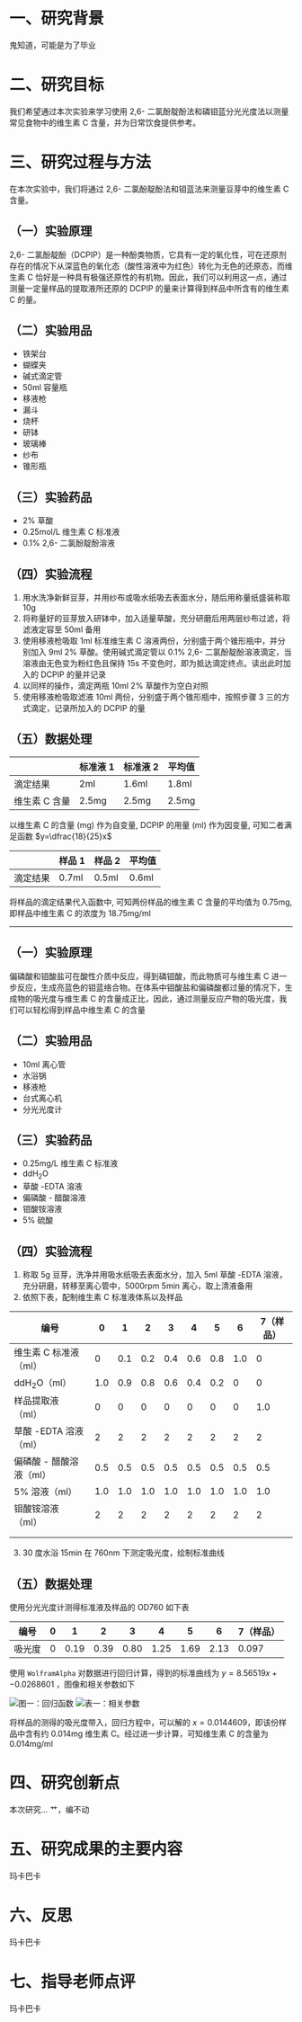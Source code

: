# 一、研究背景

鬼知道，可能是为了毕业

# 二、研究目标

我们希望通过本次实验来学习使用 2,6- 二氯酚靛酚法和磷钼蓝分光光度法以测量常见食物中的维生素 C 含量，并为日常饮食提供参考。

# 三、研究过程与方法

在本次实验中，我们将通过 2,6- 二氯酚靛酚法和钼蓝法来测量豆芽中的维生素 C 含量。

## （一）实验原理

2,6- 二氯酚靛酚（DCPIP）是一种酚类物质，它具有一定的氧化性，可在还原剂存在的情况下从深蓝色的氧化态（酸性溶液中为红色）转化为无色的还原态，而维生素 C 恰好是一种具有极强还原性的有机物。因此，我们可以利用这一点，通过测量一定量样品的提取液所还原的 DCPIP 的量来计算得到样品中所含有的维生素 C 的量。

## （二）实验用品
- 铁架台
- 蝴蝶夹
- 碱式滴定管
- $50 \mathrm{ml}$ 容量瓶
- 移液枪
- 漏斗
- 烧杯
- 研钵
- 玻璃棒
- 纱布
- 锥形瓶


## （三）实验药品
- $2\%$ 草酸
- $0.25 \mathrm{mol/L}$ 维生素 C 标准液
- $0.1\%$ 2,6- 二氯酚靛酚溶液


## （四）实验流程
1. 用水洗净新鲜豆芽，并用纱布或吸水纸吸去表面水分，随后用称量纸盛装称取 $10 \mathrm{g}$
2. 将称量好的豆芽放入研钵中，加入适量草酸，充分研磨后用两层纱布过滤，将滤液定容至 $50 \mathrm{ml}$ 备用
3. 使用移液枪吸取 $1\mathrm{ml}$ 标准维生素 C 溶液两份，分别盛于两个锥形瓶中，并分别加入 $9 \mathrm{ml}\ 2\%$ 草酸。使用碱式滴定管以 $0.1\%$ 2,6- 二氯酚靛酚溶液滴定，当溶液由无色变为粉红色且保持 $15\mathrm{s}$ 不变色时，即为抵达滴定终点。读出此时加入的 DCPIP 的量并记录
4. 以同样的操作，滴定两瓶 $10 \mathrm{ml}\ 2\%$ 草酸作为空白对照
5. 使用移液枪吸取滤液 $10\mathrm{ml}$ 两份，分别盛于两个锥形瓶中，按照步骤 3 三的方式滴定，记录所加入的 DCPIP 的量
## （五）数据处理

|          | 标准液 1             | 标准液 2             | 平均值               |
| -------- | ----------------- | ----------------- | ----------------- |
| 滴定结果     | $2 \mathrm{ml}$   | $1.6 \mathrm{ml}$ | $1.8 \mathrm{ml}$ |
| 维生素 C 含量 | $2.5 \mathrm{mg}$ | $2.5 \mathrm{mg}$ | $2.5 \mathrm{mg}$ |

以维生素 C 的含量 ($\mathrm{mg}$) 作为自变量, DCPIP 的用量 ($\mathrm{ml}$) 作为因变量, 可知二者满足函数 $y=\dfrac{18}{25}x$

|      | 样品 1             | 样品 2             | 平均值              |
| ---- | ---------------- | ---------------- | ---------------- |
| 滴定结果 | $0.7\mathrm{ml}$ | $0.5\mathrm{ml}$ | $0.6\mathrm{ml}$ |

将样品的滴定结果代入函数中, 可知两份样品的维生素 C 含量的平均值为 $0.75\mathrm{mg}$, 即样品中维生素 C 的浓度为 $18.75\mathrm{mg/ml}$

---
## （一）实验原理

偏磷酸和钼酸盐可在酸性介质中反应，得到磷钼酸，而此物质可与维生素 C 进一步反应，生成亮蓝色的钼蓝络合物。在体系中钼酸盐和偏磷酸都过量的情况下，生成物的吸光度与维生素 C 的含量成正比，因此，通过测量反应产物的吸光度，我们可以轻松得到样品中维生素 C 的含量

## （二）实验用品
- $10\mathrm{ml}$ 离心管
- 水浴锅
- 移液枪
- 台式离心机
- 分光光度计


## （三）实验药品
- $0.25\mathrm{mg/L}$ 维生素 C 标准液
- $\mathrm{ddH_2O}$
- 草酸 -EDTA 溶液
- 偏磷酸 - 醋酸溶液
- 钼酸铵溶液
- $5\%$ 硫酸


## （四）实验流程
1. 称取 $5\mathrm{g}$ 豆芽，洗净并用吸水纸吸去表面水分，加入 $5\mathrm{ml}$ 草酸 -EDTA 溶液，充分研磨，转移至离心管中，$5000\mathrm{rpm}\ 5\mathrm{min}$ 离心，取上清液备用
2. 依照下表，配制维生素 C 标准液体系以及样品

| 编号                               | 0   | 1   | 2   | 3   | 4   | 5   | 6   | 7（样品） |
| -------------------------------- | --- | --- | --- | --- | --- | --- | --- | ----- |
| 维生素 C 标准液（$\mathrm{ml}$）         | 0   | 0.1 | 0.2 | 0.4 | 0.6 | 0.8 | 1.0 | 0     |
| $\mathrm{ddH_2O}$（$\mathrm{ml}$） | 1.0 | 0.9 | 0.8 | 0.6 | 0.4 | 0.2 | 0   | 0     |
| 样品提取液（$\mathrm{ml}$）             | 0   | 0   | 0   | 0   | 0   | 0   | 0   | 1.0   |
| 草酸 -EDTA 溶液（$\mathrm{ml}$）       | 2   | 2   | 2   | 2   | 2   | 2   | 2   | 2     |
| 偏磷酸 - 醋酸溶液（$\mathrm{ml}$）        | 0.5 | 0.5 | 0.5 | 0.5 | 0.5 | 0.5 | 0.5 | 0.5   |
| $5\%$ 溶液（$\mathrm{ml}$）          | 1.0 | 1.0 | 1.0 | 1.0 | 1.0 | 1.0 | 1.0 | 1.0   |
| 钼酸铵溶液（$\mathrm{ml}$）             | 2   | 2   | 2   | 2   | 2   | 2   | 2   | 2     |
|                                  |     |     |     |     |     |     |     |       |
|                                  |     |     |     |     |     |     |     |       |

3. $30$ 度水浴 $15\mathrm{min}$ 在 $760 \mathrm{nm}$ 下测定吸光度，绘制标准曲线

## （五）数据处理

使用分光光度计测得标准液及样品的 $\mathrm{OD}760$ 如下表

| 编号  | 0   | 1    | 2    | 3    | 4    | 5    | 6    | 7（样品） |
| --- | --- | ---- | ---- | ---- | ---- | ---- | ---- | ----- |
| 吸光度 | 0   | 0.19 | 0.39 | 0.80 | 1.25 | 1.69 | 2.13 | 0.097 |

使用 `WolframAlpha` 对数据进行回归计算，得到的标准曲线为 $y= 8.56519 x+-0.0268601$ ，图像和相关参数如下


![图一：回归函数](图一.png)
![表一：相关参数](表一.png)

将样品的测得的吸光度带入，回归方程中，可以解的 $x=0.0144609$，即该份样品中含有约 $0.014\mathrm{mg}$ 维生素 C。经过进一步计算，可知维生素 C 的含量为 $0.014\mathrm{mg/ml}$

# 四、研究创新点
本次研究...
艹，编不动
# 五、研究成果的主要内容
玛卡巴卡
# 六、反思
玛卡巴卡
# 七、指导老师点评
玛卡巴卡